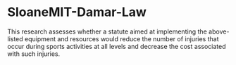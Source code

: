 # SloaneMIT-Damar-Law
This research assesses whether a statute aimed at implementing the above-listed equipment and resources would reduce the number of injuries that occur during sports activities at all levels and decrease the cost associated with such injuries. 
